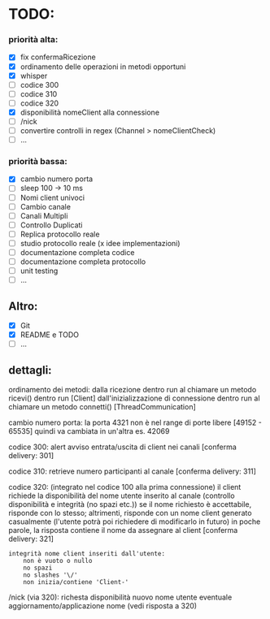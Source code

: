 # TODO:
### priorità alta:
- [x] fix confermaRicezione
- [x] ordinamento delle operazioni in metodi opportuni
- [x] whisper
- [ ] codice 300
- [ ] codice 310
- [ ] codice 320
- [x] disponibilità nomeClient alla connessione
- [ ] /nick
- [ ] convertire controlli in regex (Channel > nomeClientCheck)
- [ ] ...

### priorità bassa:
- [x] cambio numero porta
- [ ] sleep 100 -> 10 ms
- [ ] Nomi client univoci
- [ ] Cambio canale
- [ ] Canali Multipli
- [ ] Controllo Duplicati
- [ ] Replica protocollo reale
- [ ] studio protocollo reale (x idee implementazioni)
- [ ] documentazione completa codice
- [ ] documentazione completa protocollo
- [ ] unit testing
- [ ] ...

## Altro:
- [x] Git
- [x] README e TODO
- [ ] ...

## dettagli:
ordinamento dei metodi:
    dalla ricezione dentro run al chiamare un metodo ricevi() dentro run [Client]
    dall'inizializzazione di connessione dentro run al chiamare un metodo connetti() [ThreadCommunication]

cambio numero porta:
    la porta 4321 non è nel range di porte libere [49152 - 65535] quindi va cambiata in un'altra es. 42069

codice 300:
    alert avviso entrata/uscita di client nei canali
    [conferma delivery: 301]

codice 310:
    retrieve numero participanti al canale
    [conferma delivery: 311]

codice 320:
    (integrato nel codice 100 alla prima connessione)
    il client richiede la disponibilità del nome utente inserito al canale (controllo disponibilità e integrità (no spazi etc.))
    se il nome richiesto è accettabile, risponde con lo stesso;
    altrimenti, risponde con un nome client generato casualmente (l'utente potrà poi richiedere di modificarlo in futuro)
    in poche parole, la risposta contiene il nome da assegnare al client
    [conferma delivery: 321]

    integrità nome client inseriti dall'utente:
        non è vuoto o nullo
        no spazi
        no slashes '\/'
        non inizia/contiene 'Client-'

/nick (via 320):
    richesta disponibilità nuovo nome utente
    eventuale aggiornamento/applicazione nome (vedi risposta a 320)
